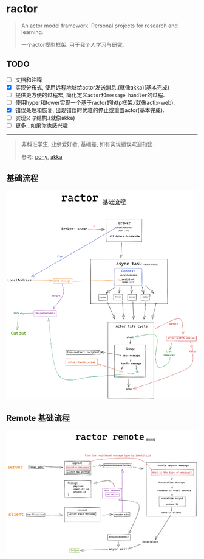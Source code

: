 # ractor

> An actor model framework. Personal projects for research and learning.
> 
> 一个actor模型框架. 用于我个人学习与研究.

## TODO
- [ ] 文档和注释
- [x] 实现分布式, 使用远程地址给actor发送消息.(就像akka)(基本完成)
- [ ] 提供更方便的过程宏, 简化定义`actor`和`message handler`的过程.
- [ ] 使用hyper和tower实现一个基于ractor的http框架.(就像actix-web).
- [x] 错误处理和恢复, 出现错误时优雅的停止或重置actor(基本完成).
- [ ] 实现`父` `子`结构.(就像akka)
- [ ] 更多...如果你也感兴趣

---
> 非科班学生, 业余爱好者, 基础差, 如有实现错误欢迎指出.
> 
> 参考: [pony](https://www.ponylang.io/), [akka](https://akka.io/)

## 基础流程
![png](./assets/ractor-base.png)

## Remote 基础流程
![png](./assets/ractor-remote-base.png)
